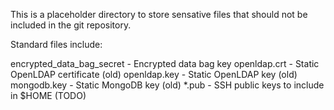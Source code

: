 This is a placeholder directory to store sensative files that should not 
be included in the git repository. 

Standard files include:

encrypted_data_bag_secret   - Encrypted data bag key
openldap.crt                - Static OpenLDAP certificate (old)
openldap.key                - Static OpenLDAP key (old)
mongodb.key                 - Static MongoDB key (old)
*.pub                       - SSH public keys to include in $HOME (TODO)

